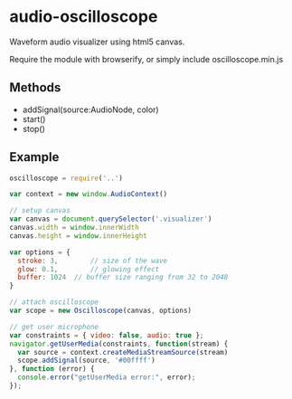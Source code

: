 # audio-oscilloscope
Waveform audio visualizer using html5 canvas.

Require the module with browserify, or simply include oscilloscope.min.js

## Methods

 * addSignal(source:AudioNode, color)
 * start()
 * stop()

## Example

```javascript
oscilloscope = require('..')

var context = new window.AudioContext()

// setup canvas
var canvas = document.querySelector('.visualizer')
canvas.width = window.innerWidth
canvas.height = window.innerHeight

var options = {
  stroke: 3,		// size of the wave
  glow: 0.1,		// glowing effect
  buffer: 1024  // buffer size ranging from 32 to 2048
}

// attach oscilloscope
var scope = new Oscilloscope(canvas, options)

// get user microphone
var constraints = { video: false, audio: true };
navigator.getUserMedia(constraints, function(stream) {
  var source = context.createMediaStreamSource(stream)
  scope.addSignal(source, '#00ffff')
}, function (error) {
  console.error("getUserMedia error:", error);
});

```
